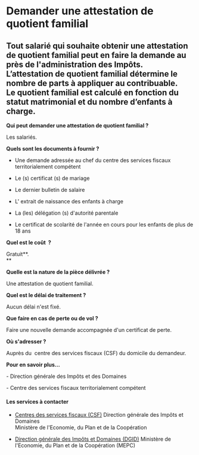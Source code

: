 # Demander une attestation de quotient familial

Tout salarié qui souhaite obtenir une attestation de quotient familial peut en faire la demande au près de l'administration des Impôts.  
L’attestation de quotient familial détermine le nombre de parts à appliquer au contribuable.  
Le quotient familial est calculé en fonction du statut matrimonial et du nombre d’enfants à charge.
--------------------------------------------------------------------------------------------------------------------------------------------------------------------------------------------------------------------------------------------------------------------------------------------------------------------------------------------

**Qui peut demander une attestation de quotient familial ?**

Les salariés.  

**Quels sont les documents à fournir ?**  

*   Une demande adressée au chef du centre des services fiscaux territorialement compétent  
    

*   Le (s) certificat (s) de mariage

*   Le dernier bulletin de salaire

*   L' extrait de naissance des enfants à charge
*   La (les) délégation (s) d'autorité parentale  
    

*   Le certificat de scolarité de l'année en cours pour les enfants de plus de 18 ans

**Quel est le coût  ?**

Gratuit**.  
**

**Quelle est la nature de la pièce délivrée ?**  
  
Une attestation de quotient familial.  

**Quel est le délai de traitement ?**

Aucun délai n'est fixé.  

**Que faire en cas de perte ou de vol ?**

Faire une nouvelle demande accompagnée d'un certificat de perte.

**Où s'adresser ?**

Auprès du  centre des services fiscaux (CSF) du domicile du demandeur.

**Pour en savoir plus...**

\- Direction générale des Impôts et des Domaines

\- Centre des services fiscaux territorialement compétent

#### Les services à contacter

*   [Centres des services fiscaux (CSF)](../../../services/centres-des-services-fiscaux-csf.md) Direction générale des Impôts et Domaines  
    Ministère de l'Economie, du Plan et de la Coopération  
    
*   [Direction générale des Impôts et Domaines (DGID)](../../../services/direction-generale-des-impots-et-domaines-dgid.md) Ministère de l'Economie, du Plan et de la Coopération (MEPC)